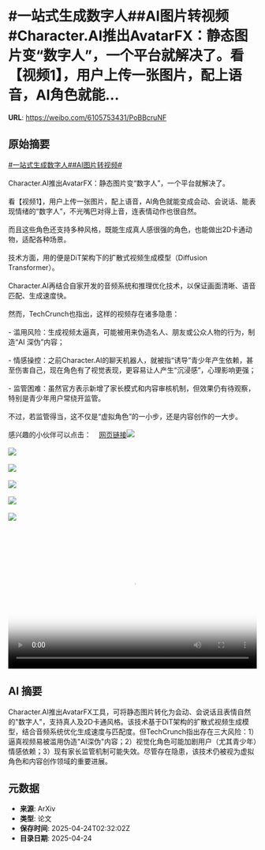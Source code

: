 # #一站式生成数字人##AI图片转视频#Character.AI推出AvatarFX：静态图片变“数字人”，一个平台就解决了。看【视频1】，用户上传一张图片，配上语音，AI角色就能...

**URL**: https://weibo.com/6105753431/PoBBcruNF

## 原始摘要

<a href="https://m.weibo.cn/search?containerid=231522type%3D1%26t%3D10%26q%3D%23%E4%B8%80%E7%AB%99%E5%BC%8F%E7%94%9F%E6%88%90%E6%95%B0%E5%AD%97%E4%BA%BA%23&amp;extparam=%23%E4%B8%80%E7%AB%99%E5%BC%8F%E7%94%9F%E6%88%90%E6%95%B0%E5%AD%97%E4%BA%BA%23" data-hide=""><span class="surl-text">#一站式生成数字人#</span></a><a href="https://m.weibo.cn/search?containerid=231522type%3D1%26t%3D10%26q%3D%23AI%E5%9B%BE%E7%89%87%E8%BD%AC%E8%A7%86%E9%A2%91%23&amp;extparam=%23AI%E5%9B%BE%E7%89%87%E8%BD%AC%E8%A7%86%E9%A2%91%23" data-hide=""><span class="surl-text">#AI图片转视频#</span></a><br><br>Character.AI推出AvatarFX：静态图片变“数字人”，一个平台就解决了。<br><br>看【视频1】，用户上传一张图片，配上语音，AI角色就能变成会动、会说话、能表现情绪的“数字人”，不光嘴巴对得上音，连表情动作也很自然。<br><br>而且这些角色还支持多种风格，既能生成真人感很强的角色，也能做出2D卡通动物，适配各种场景。<br><br>技术方面，用的便是DiT架构下的扩散式视频生成模型（Diffusion Transformer）。<br><br>Character.AI再结合自家开发的音频系统和推理优化技术，以保证画面清晰、语音匹配、生成速度快。<br><br>然而，TechCrunch也指出，这样的视频存在诸多隐患：<br><br>- 滥用风险：生成视频太逼真，可能被用来伪造名人、朋友或公众人物的行为，制造“AI 深伪”内容；<br><br>- 情感操控：之前Character.AI的聊天机器人，就被指“诱导”青少年产生依赖，甚至伤害自己，现在角色有了视觉表现，更容易让人产生“沉浸感”，心理影响更强；<br><br>- 监管困难：虽然官方表示新增了家长模式和内容审核机制，但效果仍有待观察，特别是青少年用户常绕开监管。<br><br>不过，若监管得当，这不仅是“虚拟角色”的一小步，还是内容创作的一大步。<br><br>感兴趣的小伙伴可以点击：<a href="https://weibo.cn/sinaurl?u=https%3A%2F%2Fcharacter-ai.github.io%2Favatar-fx%2F" data-hide=""><span class="url-icon"><img style="width: 1rem;height: 1rem" src="https://h5.sinaimg.cn/upload/2015/09/25/3/timeline_card_small_web_default.png" referrerpolicy="no-referrer"></span><span class="surl-text">网页链接</span></a><img style="" src="https://tvax1.sinaimg.cn/large/006Fd7o3ly1i0qv73jpo8j30zk0k0jsp.jpg" referrerpolicy="no-referrer"><br><br><img style="" src="https://tvax1.sinaimg.cn/large/006Fd7o3ly1i0qv6zcsasj30cg0ggjrq.jpg" referrerpolicy="no-referrer"><br><br><img style="" src="https://tvax2.sinaimg.cn/large/006Fd7o3ly1i0qv70m47lj30e80e8t91.jpg" referrerpolicy="no-referrer"><br><br><img style="" src="https://tvax1.sinaimg.cn/large/006Fd7o3ly1i0qv6zc6zwj30e80e8q3i.jpg" referrerpolicy="no-referrer"><br><br><img style="" src="https://tvax4.sinaimg.cn/large/006Fd7o3ly1i0qv72357yj30g00cgq3o.jpg" referrerpolicy="no-referrer"><br><br><img style="" src="https://tvax2.sinaimg.cn/large/006Fd7o3ly1i0qv70xuzsj30e80e8gmr.jpg" referrerpolicy="no-referrer"><br><br><br clear="both"><div style="clear: both"></div><video controls="controls" poster="https://tvax1.sinaimg.cn/orj480/006Fd7o3ly1i0qv73msagj30zk0k0jsp.jpg" style="width: 100%"><source src="https://f.video.weibocdn.com/o0/0RURkWNYlx08nHqqxwLK0104120099EH0E010.mp4?label=mp4_720p&amp;template=1280x720.25.0&amp;ori=0&amp;ps=1CwnkDw1GXwCQx&amp;Expires=1745465439&amp;ssig=evwu6jaxij&amp;KID=unistore,video"><source src="https://f.video.weibocdn.com/o0/oOVKY3vUlx08nHqqklsI010412004Reg0E010.mp4?label=mp4_hd&amp;template=852x480.25.0&amp;ori=0&amp;ps=1CwnkDw1GXwCQx&amp;Expires=1745465439&amp;ssig=gXm6mDy3be&amp;KID=unistore,video"><source src="https://f.video.weibocdn.com/o0/iFyeLpFAlx08nHqqyEuk01041200386p0E010.mp4?label=mp4_ld&amp;template=640x360.25.0&amp;ori=0&amp;ps=1CwnkDw1GXwCQx&amp;Expires=1745465439&amp;ssig=Edbf%2FocriR&amp;KID=unistore,video"><p>视频无法显示，请前往<a href="https://video.weibo.com/show?fid=1034%3A5158640668311567" target="_blank" rel="noopener noreferrer">微博视频</a>观看。</p></video>

## AI 摘要

Character.AI推出AvatarFX工具，可将静态图片转化为会动、会说话且表情自然的"数字人"，支持真人及2D卡通风格。该技术基于DiT架构的扩散式视频生成模型，结合音频系统优化生成速度与匹配度。但TechCrunch指出存在三大风险：1）逼真视频易被滥用伪造"AI深伪"内容；2）视觉化角色可能加剧用户（尤其青少年）情感依赖；3）现有家长监管机制可能失效。尽管存在隐患，该技术仍被视为虚拟角色和内容创作领域的重要进展。

## 元数据

- **来源**: ArXiv
- **类型**: 论文
- **保存时间**: 2025-04-24T02:32:02Z
- **目录日期**: 2025-04-24
